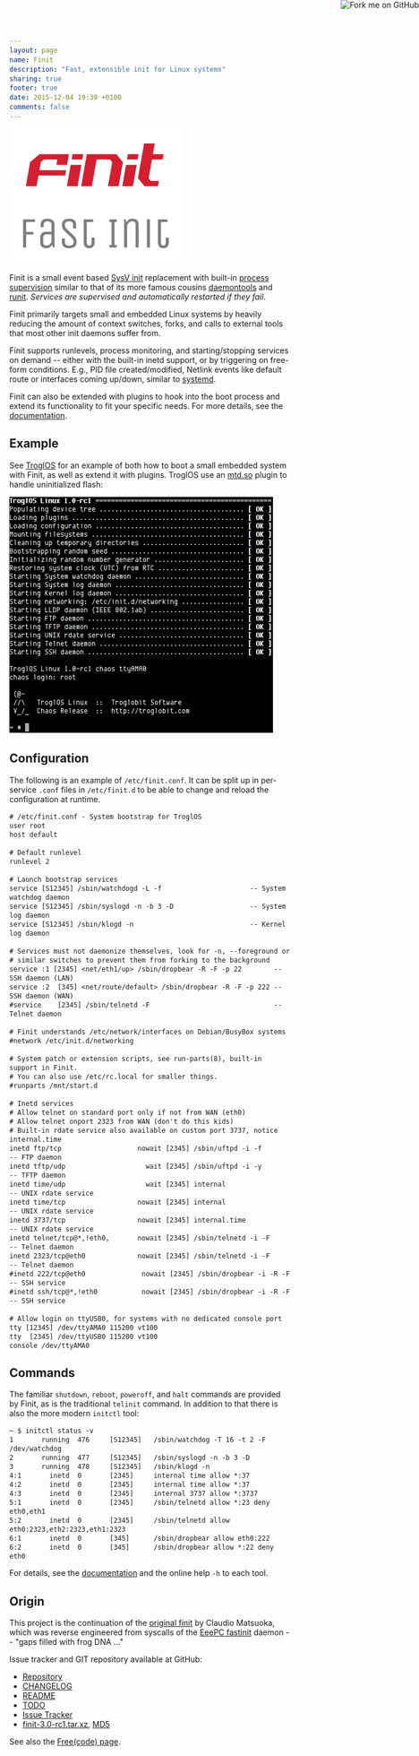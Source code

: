 ```yaml
---
layout: page
name: Finit
description: "Fast, extensible init for Linux systems"
sharing: true
footer: true
date: 2015-12-04 19:39 +0100
comments: false
---
```

<img class="center" src="/images/finit3.png" style="width: 310px; height: 240px;" alt="Finit: A fast init for Linux" />

<a href="https://github.com/troglobit/finit"><img style="position: absolute; top: 0; right: 0; border: none; box-shadow: none;" src="https://camo.githubusercontent.com/365986a132ccd6a44c23a9169022c0b5c890c387/68747470733a2f2f73332e616d617a6f6e6177732e636f6d2f6769746875622f726962626f6e732f666f726b6d655f72696768745f7265645f6161303030302e706e67" alt="Fork me on GitHub" data-canonical-src="https://s3.amazonaws.com/github/ribbons/forkme_right_red_aa0000.png" /></a>

Finit is a small event based [SysV init][1] replacement with built-in
[process supervision][2] similar to that of its more famous cousins
[daemontools][3] and [runit][4].  *Services are supervised and
automatically restarted if they fail*.

Finit primarily targets small and embedded Linux systems by heavily
reducing the amount of context switches, forks, and calls to external
tools that most other init daemons suffer from.

Finit supports runlevels, process monitoring, and starting/stopping
services on demand -- either with the built-in inetd support, or by
triggering on free-form conditions.  E.g., PID file created/modified,
Netlink events like default route or interfaces coming up/down, similar
to [systemd][7].

Finit can also be extended with plugins to hook into the boot process
and extend its functionality to fit your specific needs.  For more
details, see the [documentation][README].


Example
-------

See [TroglOS][9] for an example of both how to boot a small embedded
system with Finit, as well as extend it with plugins.  TroglOS use an
[mtd.so][10] plugin to handle uninitialized flash:

<img class="left" src="/images/finit3-screenshot.png" alt="Finit Screenshot" style="width: 472px; height: 422px;">


Configuration
-------------

The following is an example of `/etc/finit.conf`.  It can be split up in
per-service `.conf` files in `/etc/finit.d` to be able to change and
reload the configuration at runtime.

    # /etc/finit.conf - System bootstrap for TroglOS
    user root
    host default
    
    # Default runlevel
    runlevel 2

    # Launch bootstrap services
    service [S12345] /sbin/watchdogd -L -f                      -- System watchdog daemon
    service [S12345] /sbin/syslogd -n -b 3 -D                   -- System log daemon
    service [S12345] /sbin/klogd -n                             -- Kernel log daemon
    
    # Services must not daemonize themselves, look for -n, --foreground or
    # similar switches to prevent them from forking to the background
    service :1 [2345] <net/eth1/up> /sbin/dropbear -R -F -p 22        -- SSH daemon (LAN)
    service :2  [345] <net/route/default> /sbin/dropbear -R -F -p 222 -- SSH daemon (WAN)
    #service    [2345] /sbin/telnetd -F                               -- Telnet daemon
    
    # Finit understands /etc/network/interfaces on Debian/BusyBox systems
    #network /etc/init.d/networking

    # System patch or extension scripts, see run-parts(8), built-in support in Finit.
    # You can also use /etc/rc.local for smaller things.
    #runparts /mnt/start.d
    
    # Inetd services
	# Allow telnet on standard port only if not from WAN (eth0)
	# Allow telnet onport 2323 from WAN (don't do this kids)
	# Built-in rdate service also available on custom port 3737, notice internal.time
    inetd ftp/tcp                   nowait [2345] /sbin/uftpd -i -f        -- FTP daemon
    inetd tftp/udp                    wait [2345] /sbin/uftpd -i -y        -- TFTP daemon
    inetd time/udp                    wait [2345] internal                 -- UNIX rdate service
    inetd time/tcp                  nowait [2345] internal                 -- UNIX rdate service
    inetd 3737/tcp                  nowait [2345] internal.time            -- UNIX rdate service
    inetd telnet/tcp@*,!eth0,       nowait [2345] /sbin/telnetd -i -F      -- Telnet daemon
    inetd 2323/tcp@eth0             nowait [2345] /sbin/telnetd -i -F      -- Telnet daemon
    #inetd 222/tcp@eth0              nowait [2345] /sbin/dropbear -i -R -F -- SSH service
    #inetd ssh/tcp@*,!eth0           nowait [2345] /sbin/dropbear -i -R -F -- SSH service
    
    # Allow login on ttyUSB0, for systems with no dedicated console port
    tty [12345] /dev/ttyAMA0 115200 vt100
    tty  [2345] /dev/ttyUSB0 115200 vt100
    console /dev/ttyAMA0


Commands
--------

The familiar `shutdown`, `reboot`, `poweroff`, and `halt` commands are
provided by Finit, as is the traditional `telinit` command.  In addition
to that there is also the more modern `initctl` tool:

    ~ $ initctl status -v
    1       running  476     [S12345]   /sbin/watchdog -T 16 -t 2 -F /dev/watchdog
    2       running  477     [S12345]   /sbin/syslogd -n -b 3 -D
    3       running  478     [S12345]   /sbin/klogd -n
    4:1       inetd  0       [2345]     internal time allow *:37
    4:2       inetd  0       [2345]     internal time allow *:37
    4:3       inetd  0       [2345]     internal 3737 allow *:3737
    5:1       inetd  0       [2345]     /sbin/telnetd allow *:23 deny eth0,eth1
    5:2       inetd  0       [2345]     /sbin/telnetd allow eth0:2323,eth2:2323,eth1:2323
    6:1       inetd  0       [345]      /sbin/dropbear allow eth0:222
    6:2       inetd  0       [345]      /sbin/dropbear allow *:22 deny eth0

For details, see the [documentation][README] and the online help `-h` to
each tool.


Origin
------

This project is the continuation of the [original finit][5] by Claudio
Matsuoka, which was reverse engineered from syscalls of the
[EeePC fastinit][6] daemon -- "gaps filled with frog DNA ..."

Issue tracker and GIT repository available at GitHub:

* [Repository](http://github.com/troglobit/finit)
* [CHANGELOG](https://github.com/troglobit/finit/blob/master/CHANGELOG.md)
* [README](https://github.com/troglobit/finit/blob/master/README.md)
* [TODO](https://github.com/troglobit/finit/blob/master/TODO.md)
* [Issue Tracker](http://github.com/troglobit/finit/issues)
* [finit-3.0-rc1.tar.xz](ftp://ftp.troglobit.com/finit/finit-3.0-rc1.tar.xz),
  [MD5](ftp://ftp.troglobit.com/finit/finit-3.0-rc1.tar.xz.md5)

See also the [Free(code) page](http://freecode.com/projects/finit).

[1]: https://en.wikipedia.org/wiki/Init
[2]: https://en.wikipedia.org/wiki/Process_supervision
[3]: http://cr.yp.to/daemontools.html
[4]: http://smarden.org/runit/
[5]: http://helllabs.org/finit/
[6]: http://wiki.eeeuser.com/boot_process:the_boot_process
[7]: https://www.freedesktop.org/wiki/Software/systemd/
[9]: https://github.com/troglobit/troglos
[10]: https://github.com/troglobit/troglos/blob/master/packages/finit/plugins/mtd.c
[README]: https://github.com/troglobit/finit/blob/master/README.md

<!--
  -- Local Variables:
  -- mode: markdown
  -- End:
  -->
